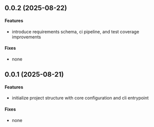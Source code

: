 ## 0.0.2 (2025-08-22)

#### Features
* introduce requirements schema, ci pipeline, and test coverage improvements

#### Fixes
* none
## 0.0.1 (2025-08-21)

#### Features
* initialize project structure with core configuration and cli entrypoint

#### Fixes
* none

